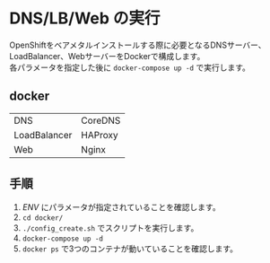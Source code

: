 # DNS/LB/Web の実行  

OpenShiftをベアメタルインストールする際に必要となるDNSサーバー、LoadBalancer、WebサーバーをDockerで構成します。  
各パラメータを指定した後に `docker-compose up -d` で実行します。  

## docker 
|||
|:-|:-|
|DNS|CoreDNS|
|LoadBalancer|HAProxy|
|Web|Nginx|

## 手順  
1. *ENV* にパラメータが指定されていることを確認します。
2. `cd docker/`   
3. `./config_create.sh` でスクリプトを実行します。  
4. `docker-compose up -d`
5. `docker ps` で3つのコンテナが動いていることを確認します。  

